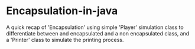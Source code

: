 # Encapsulation-in-java
A quick recap of 'Encapsulation' using simple 'Player' simulation class to differentiate between and encapsulated and a non encapsulated class, and a 'Printer' class to simulate the printing process.
